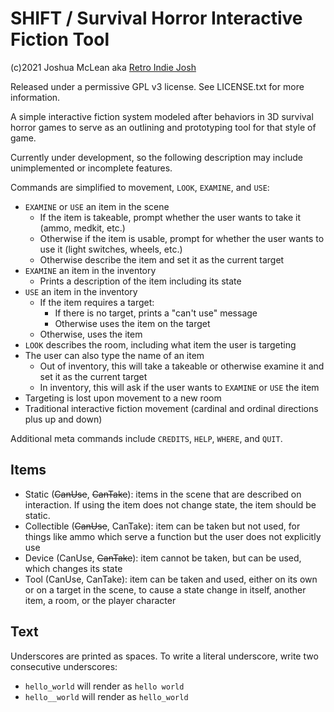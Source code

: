 # SHIFT / Survival Horror Interactive Fiction Tool

(c)2021 Joshua McLean aka [Retro Indie Josh](https://retroindiejosh.itch.io)

Released under a permissive GPL v3 license. See LICENSE.txt for more information.

A simple interactive fiction system modeled after behaviors in 3D survival horror games to serve as an outlining and prototyping tool for that style of game.

Currently under development, so the following description may include unimplemented or incomplete features.

Commands are simplified to movement, `LOOK`, `EXAMINE`, and `USE`:

- `EXAMINE` or `USE` an item in the scene
    - If the item is takeable, prompt whether the user wants to take it (ammo, medkit, etc.)
    - Otherwise if the item is usable, prompt for whether the user wants to use it (light switches, wheels, etc.)
    - Otherwise describe the item and set it as the current target 
- `EXAMINE` an item in the inventory
    - Prints a description of the item including its state
- `USE` an item in the inventory
    - If the item requires a target:
        - If there is no target, prints a "can't use" message
        - Otherwise uses the item on the target
    - Otherwise, uses the item
- `LOOK` describes the room, including what item the user is targeting
- The user can also type the name of an item
    - Out of inventory, this will take a takeable or otherwise examine it and set it as the current target
    - In inventory, this will ask if the user wants to `EXAMINE` or `USE` the item
- Targeting is lost upon movement to a new room
- Traditional interactive fiction movement (cardinal and ordinal directions plus up and down)

Additional meta commands include `CREDITS`, `HELP`, `WHERE`, and `QUIT`.

## Items

- Static (~~CanUse~~, ~~CanTake~~): items in the scene that are described on interaction. If using the item does not change state, the item should be static.
- Collectible (~~CanUse~~, CanTake): item can be taken but not used, for things like ammo which serve a function but the user does not explicitly use
- Device (CanUse, ~~CanTake~~): item cannot be taken, but can be used, which changes its state
- Tool (CanUse, CanTake): item can be taken and used, either on its own or on a target in the scene, to cause a state change in itself, another item, a room, or the player character

## Text

Underscores are printed as spaces. To write a literal underscore, write two consecutive underscores:

- `hello_world` will render as `hello world`
- `hello__world` will render as `hello_world`